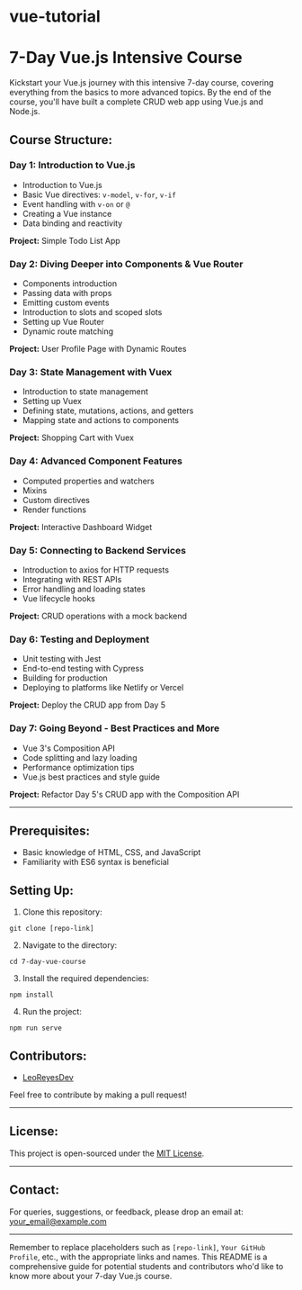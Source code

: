 # vue-tutorial

# **7-Day Vue.js Intensive Course**

Kickstart your Vue.js journey with this intensive 7-day course, covering everything from the basics to more advanced topics. By the end of the course, you'll have built a complete CRUD web app using Vue.js and Node.js.

## **Course Structure**:

### **Day 1: Introduction to Vue.js**

- Introduction to Vue.js
- Basic Vue directives: `v-model`, `v-for`, `v-if`
- Event handling with `v-on` or `@`
- Creating a Vue instance
- Data binding and reactivity

**Project:** Simple Todo List App

### **Day 2: Diving Deeper into Components & Vue Router**

- Components introduction
- Passing data with props
- Emitting custom events
- Introduction to slots and scoped slots
- Setting up Vue Router
- Dynamic route matching

**Project:** User Profile Page with Dynamic Routes

### **Day 3: State Management with Vuex**

- Introduction to state management
- Setting up Vuex
- Defining state, mutations, actions, and getters
- Mapping state and actions to components

**Project:** Shopping Cart with Vuex

### **Day 4: Advanced Component Features**

- Computed properties and watchers
- Mixins
- Custom directives
- Render functions

**Project:** Interactive Dashboard Widget

### **Day 5: Connecting to Backend Services**

- Introduction to axios for HTTP requests
- Integrating with REST APIs
- Error handling and loading states
- Vue lifecycle hooks

**Project:** CRUD operations with a mock backend

### **Day 6: Testing and Deployment**

- Unit testing with Jest
- End-to-end testing with Cypress
- Building for production
- Deploying to platforms like Netlify or Vercel

**Project:** Deploy the CRUD app from Day 5

### **Day 7: Going Beyond - Best Practices and More**

- Vue 3's Composition API
- Code splitting and lazy loading
- Performance optimization tips
- Vue.js best practices and style guide

**Project:** Refactor Day 5's CRUD app with the Composition API

---

## **Prerequisites**:

- Basic knowledge of HTML, CSS, and JavaScript
- Familiarity with ES6 syntax is beneficial

## **Setting Up**:

1. Clone this repository:
```
git clone [repo-link]
```

2. Navigate to the directory:
```
cd 7-day-vue-course
```

3. Install the required dependencies:
```
npm install
```

4. Run the project:
```
npm run serve
```

## **Contributors**:

- [LeoReyesDev](github.com/leoreyesdev)

Feel free to contribute by making a pull request!

---

## **License**:

This project is open-sourced under the [MIT License](LICENSE).

---

## **Contact**:

For queries, suggestions, or feedback, please drop an email at: your_email@example.com

---

Remember to replace placeholders such as `[repo-link]`, `Your GitHub Profile`, etc., with the appropriate links and names. This README is a comprehensive guide for potential students and contributors who'd like to know more about your 7-day Vue.js course.
